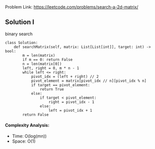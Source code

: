 Problem Link: https://leetcode.com/problems/search-a-2d-matrix/



## Solution I
binary search

```python=
class Solution:
    def searchMatrix(self, matrix: List[List[int]], target: int) -> bool:
        m = len(matrix)
        if m == 0: return False
        n = len(matrix[0])
        left, right = 0, m * n - 1
        while left <= right:
            pivot_idx = (left + right) // 2
            pivot_element = matrix[pivot_idx // n][pivot_idx % n]
            if target == pivot_element:
                return True
            else:
                if target < pivot_element:
                    right = pivot_idx - 1
                else:
                    left = pivot_idx + 1
        return False
```

#### Complexity Analysis:
- Time: O(log(mn))
- Space: O(1)